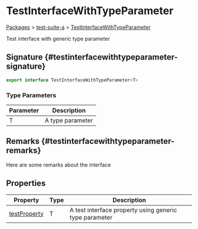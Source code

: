 # TestInterfaceWithTypeParameter

[Packages](./) &gt; [test-suite-a](./test-suite-a/) &gt; [TestInterfaceWithTypeParameter](./test-suite-a/testinterfacewithtypeparameter-interface/)

Test interface with generic type parameter

## Signature {#testinterfacewithtypeparameter-signature}

```typescript
export interface TestInterfaceWithTypeParameter<T>
```

### Type Parameters

| Parameter | Description |
| --- | --- |
| T | A type parameter |

## Remarks {#testinterfacewithtypeparameter-remarks}

Here are some remarks about the interface

## Properties

| Property | Type | Description |
| --- | --- | --- |
| [testProperty](./test-suite-a/testinterfacewithtypeparameter-interface/testproperty-propertysignature) | T | A test interface property using generic type parameter |

